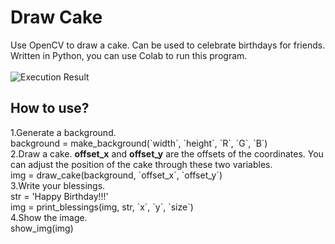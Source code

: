 # Draw Cake
Use OpenCV to draw a cake. Can be used to celebrate birthdays for friends.<br>
Written in Python, you can use Colab to run this program.<br>
<br>
<img src=""  alt="Execution Result" />
<br>
<h2>How to use?</h2>
1.Generate a background.<br>
    background = make_background(`width`, `height`, `R`, `G`, `B`)
<br>
2.Draw a cake. <strong>offset_x</strong> and <strong>offset_y</strong> are the offsets of the coordinates. You can adjust the position of the cake through these two variables.<br>
    img = draw_cake(background, `offset_x`, `offset_y`)
<br>
3.Write your blessings.<br>
    str = 'Happy Birthday!!!'<br>
    img = print_blessings(img, str, `x`, `y`, `size`)
<br>
4.Show the image.<br>
    show_img(img)
